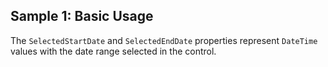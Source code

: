 ## Sample 1: Basic Usage

The `SelectedStartDate` and `SelectedEndDate` properties represent `DateTime` values with the date range selected in the control.